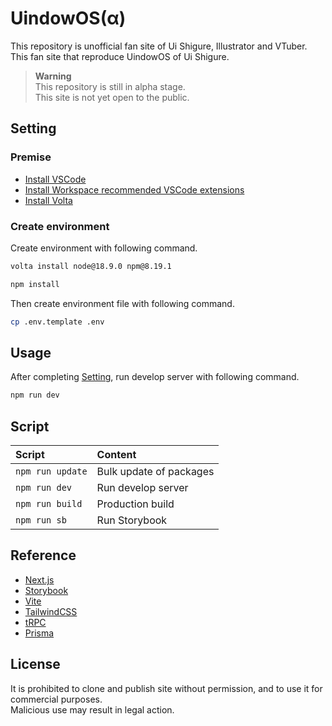 # UindowOS(α)

This repository is unofficial fan site of Ui Shigure, Illustrator and VTuber.  
This fan site that reproduce UindowOS of Ui Shigure.  

> **Warning**  
> This repository is still in alpha stage.  
> This site is not yet open to the public.  

<h2 id="setting">Setting</h2>

<h3>Premise</h3>

- [Install VSCode](https://azure.microsoft.com/ja-jp/products/visual-studio-code/)
- [Install Workspace recommended VSCode extensions](https://code.visualstudio.com/docs/editor/extension-marketplace#_workspace-recommended-extensions)
- [Install Volta](https://docs.volta.sh/guide/getting-started)

<h3>Create environment</h3>

Create environment with following command.  

```zsh
volta install node@18.9.0 npm@8.19.1

npm install
```

Then create environment file with following command.  

```zsh
cp .env.template .env
```

## Usage

After completing [Setting](./README.md#setting), run develop server with following command.  

```zsh
npm run dev
```

## Script

| Script | Content |
|:-------|:--------|
| `npm run update`| Bulk update of packages |
| `npm run dev` | Run develop server |
| `npm run build` | Production build |
| `npm run sb` | Run Storybook |

## Reference

- [Next.js](https://nextjs.org/)
- [Storybook](https://storybook.js.org/)
- [Vite](https://ja.vitejs.dev/)
- [TailwindCSS](https://tailwindui.com/)
- [tRPC](https://trpc.io/)
- [Prisma](https://www.prisma.io/)

## License

It is prohibited to clone and publish site without permission, and to use it for commercial purposes.  
Malicious use may result in legal action.  
